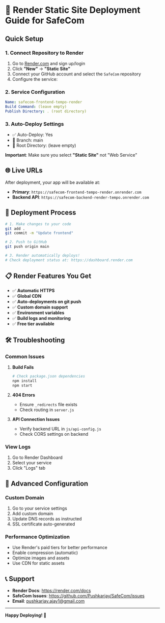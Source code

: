 # 🚀 Render Static Site Deployment Guide for SafeCom

## Quick Setup

### 1. Connect Repository to Render
1. Go to [Render.com](https://render.com) and sign up/login
2. Click **"New"** → **"Static Site"**
3. Connect your GitHub account and select the `SafeCom` repository
4. Configure the service:

### 2. Service Configuration
```yaml
Name: safecom-frontend-tempo-render
Build Command: (leave empty)
Publish Directory: . (root directory)
```

### 3. Auto-Deploy Settings
- ✅ Auto-Deploy: Yes
- 🌿 Branch: main
- 📁 Root Directory: (leave empty)

**Important**: Make sure you select **"Static Site"** not "Web Service"

## 🌐 Live URLs

After deployment, your app will be available at:
- **Primary**: `https://safecom-frontend-tempo-render.onrender.com`
- **Backend API**: `https://safecom-backend-render-tempo.onrender.com`

## 🔄 Deployment Process

```bash
# 1. Make changes to your code
git add .
git commit -m "Update frontend"

# 2. Push to GitHub
git push origin main

# 3. Render automatically deploys!
# Check deployment status at: https://dashboard.render.com
```

## 📋 Render Features You Get

- ✅ **Automatic HTTPS**
- ✅ **Global CDN**
- ✅ **Auto-deployments on git push**
- ✅ **Custom domain support**
- ✅ **Environment variables**
- ✅ **Build logs and monitoring**
- ✅ **Free tier available**

## 🛠️ Troubleshooting

### Common Issues

1. **Build Fails**
   ```bash
   # Check package.json dependencies
   npm install
   npm start
   ```

2. **404 Errors**
   - Ensure `_redirects` file exists
   - Check routing in `server.js`

3. **API Connection Issues**
   - Verify backend URL in `js/api-config.js`
   - Check CORS settings on backend

### View Logs
1. Go to Render Dashboard
2. Select your service
3. Click "Logs" tab

## 🔧 Advanced Configuration

### Custom Domain
1. Go to your service settings
2. Add custom domain
3. Update DNS records as instructed
4. SSL certificate auto-generated

### Performance Optimization
- Use Render's paid tiers for better performance
- Enable compression (automatic)
- Optimize images and assets
- Use CDN for static assets

## 📞 Support

- **Render Docs**: https://render.com/docs
- **SafeCom Issues**: https://github.com/Pushkarjay/SafeCom/issues
- **Email**: pushkarjay.ajay1@gmail.com

---
**Happy Deploying! 🎉**
